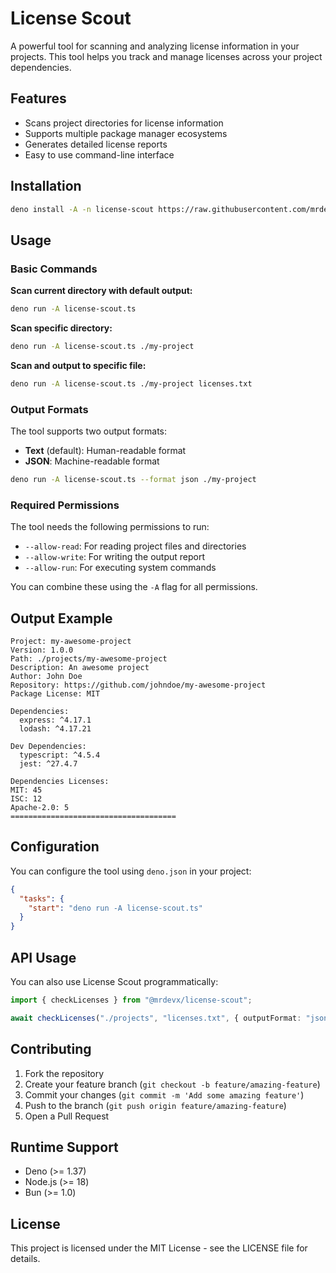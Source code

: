 # License Scout

A powerful tool for scanning and analyzing license information in your projects. This tool helps you track and manage licenses across your project dependencies.

## Features

- Scans project directories for license information
- Supports multiple package manager ecosystems
- Generates detailed license reports
- Easy to use command-line interface

## Installation

```bash
deno install -A -n license-scout https://raw.githubusercontent.com/mrdevx/license-scout/main/license-scout.ts
```

## Usage

### Basic Commands

**Scan current directory with default output:**

```bash
deno run -A license-scout.ts
```

**Scan specific directory:**

```bash
deno run -A license-scout.ts ./my-project
```

**Scan and output to specific file:**

```bash
deno run -A license-scout.ts ./my-project licenses.txt
```

### Output Formats

The tool supports two output formats:

- **Text** (default): Human-readable format
- **JSON**: Machine-readable format

```bash
deno run -A license-scout.ts --format json ./my-project
```

### Required Permissions

The tool needs the following permissions to run:

- `--allow-read`: For reading project files and directories
- `--allow-write`: For writing the output report
- `--allow-run`: For executing system commands

You can combine these using the `-A` flag for all permissions.

## Output Example

```text
Project: my-awesome-project
Version: 1.0.0
Path: ./projects/my-awesome-project
Description: An awesome project
Author: John Doe
Repository: https://github.com/johndoe/my-awesome-project
Package License: MIT

Dependencies:
  express: ^4.17.1
  lodash: ^4.17.21

Dev Dependencies:
  typescript: ^4.5.4
  jest: ^27.4.7

Dependencies Licenses:
MIT: 45
ISC: 12
Apache-2.0: 5
=====================================
```

## Configuration

You can configure the tool using `deno.json` in your project:

```json
{
  "tasks": {
    "start": "deno run -A license-scout.ts"
  }
}
```

## API Usage

You can also use License Scout programmatically:

```typescript
import { checkLicenses } from "@mrdevx/license-scout";

await checkLicenses("./projects", "licenses.txt", { outputFormat: "json" });
```

## Contributing

1. Fork the repository
2. Create your feature branch (`git checkout -b feature/amazing-feature`)
3. Commit your changes (`git commit -m 'Add some amazing feature'`)
4. Push to the branch (`git push origin feature/amazing-feature`)
5. Open a Pull Request

## Runtime Support

- Deno (>= 1.37)
- Node.js (>= 18)
- Bun (>= 1.0)

## License

This project is licensed under the MIT License - see the LICENSE file for details.
